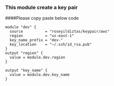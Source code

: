 ### This module create a key pair

####Please copy paste below code 

```
module "dev" {
  source          = "roseyildiztas/keypair/aws"
  region          = "us-east-1"
  key_name_prefix = "dev-"
  key_location    = "~/.ssh/id_rsa.pub"
}
output "region" {
  value = module.dev.region
}

output "key_name" {
  value = module.dev.key_name
}
```


